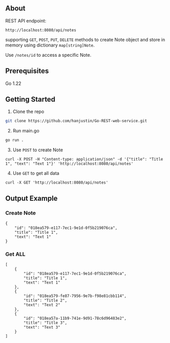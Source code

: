 
## About

REST API endpoint:

`http://localhost:8080/api/notes`

supporting `GET`, `POST`, `PUT`, `DELETE` methods to create Note object and store in memory using dictionary `map[string]Note`.

Use `/notes/id` to access a specific Note.

## Prerequisites

Go 1.22

## Getting Started

1. Clone the repo
```sh
git clone https://github.com/hanjustin/Go-REST-web-service.git
```

2. Run main.go
```sh
go run .
```

3. Use `POST` to create Note

```
curl -X POST -H "Content-type: application/json" -d '{"title": "Title 1", "text": "Text 1"}' 'http://localhost:8080/api/notes'
```

4. Use `GET` to get all data

```
curl -X GET 'http://localhost:8080/api/notes'
```

## Output Example

### Create Note
```
{
    "id": "018ea579-e117-7ec1-9e1d-0f5b219076ca",
    "title": "Title 1",
    "text": "Text 1"
}
```

### Get ALL

```
[
    {
        "id": "018ea579-e117-7ec1-9e1d-0f5b219076ca",
        "title": "Title 1",
        "text": "Text 1"
    },
    {
        "id": "018ea579-fe87-7956-9e7b-f98e81cbb114",
        "title": "Title 2",
        "text": "Text 2"
    },
    {
        "id": "018ea57a-11b9-741e-9d91-78c6d96483e2",
        "title": "Title 3",
        "text": "Text 3"
    }
]
```
